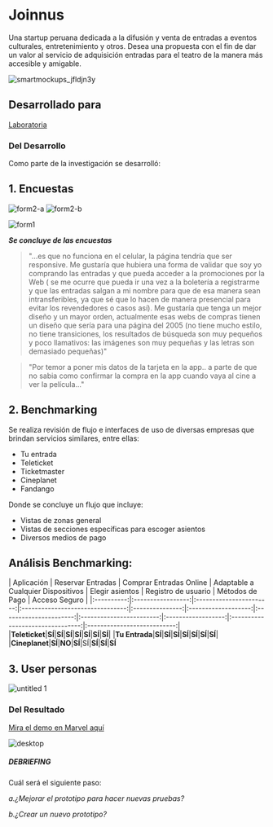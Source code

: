 # Joinnus
Una startup peruana dedicada a la difusión y venta de entradas a eventos culturales, entretenimiento y otros. Desea una propuesta con el fin de dar un valor al servicio de adquisición entradas para el teatro de la manera más accesible y amigable.

![smartmockups_jfldjn3y](https://user-images.githubusercontent.com/32303418/38324106-f1b5f83e-3804-11e8-9b2f-4f88c2423589.jpeg)

## Desarrollado para
[Laboratoria](http://laboratoria.la)

### Del Desarrollo

Como parte de la investigación se desarrolló:

## 1. Encuestas

![form2-a](https://user-images.githubusercontent.com/32303418/38324349-acabd618-3805-11e8-87a3-ade77f45a559.png)
![form2-b](https://user-images.githubusercontent.com/32303418/38324350-acd760e4-3805-11e8-82a3-85597f429704.png)


![form1](https://user-images.githubusercontent.com/32303418/38186574-51cea31c-3619-11e8-9a6a-d00d723eaf6c.png)

***Se concluye de las encuestas***

>"...es que no funciona en el celular, la página tendría que ser responsive. Me gustaría que hubiera una forma de validar que soy yo comprando las entradas y que pueda acceder a la promociones por la Web ( se me ocurre que pueda ir una vez a la boletería a registrarme y que las entradas salgan a mi nombre para que de esa manera sean intransferibles, ya que sé que lo hacen de manera presencial para evitar los revendedores o casos así). Me gustaría que tenga un mejor diseño y un mayor orden, actualmente esas webs de compras tienen un diseño que sería para una página del 2005 (no tiene mucho estilo, no tiene transiciones, los resultados de búsqueda son muy pequeños y poco llamativos: las imágenes son muy pequeñas y las letras son demasiado pequeñas)"

>"Por temor a poner mis datos de la tarjeta en la app.. a parte de que no sabia como confirmar la compra en la app cuando vaya al cine a ver la película..."



## 2. Benchmarking

Se realiza revisión de flujo e interfaces de uso de diversas empresas que brindan servicios similares, entre ellas:

* Tu entrada
* Teleticket
* Ticketmaster
* Cineplanet
* Fandango

Donde se concluye un flujo que incluye:

* Vistas de zonas general
* Vistas de secciones específicas para escoger asientos
* Diversos medios de pago

##  Análisis Benchmarking:

| Aplicación | Reservar Entradas | Comprar Entradas Online | Adaptable a Cualquier Dispositivos | Elegir asientos | Registro de usuario | Métodos de Pago | Acceso Seguro |
|:----------:|:-----------------:|:-----------------------:|:--------------------------------:|:---------------:|:-------------------:|:----------------------:|:------------------------:|:------------------:|:--------------------------------:|:---------------------------:|
|**Teleticket**|**SÍ**|**SÍ**|**SÍ**|**SÍ**|**SÍ**|**SÍ**|**SÍ**|
|**Tu Entrada**|**SÍ**|**SÍ**|**SÍ**|**SÍ**|**SÍ**|**SÍ**|**SÍ**|
|**Cineplanet**|**SÍ**|**NO**|**SÍ**|SÍ|**SÍ**|**SÍ**|**SÍ**


## 3. User personas

![untitled 1](https://user-images.githubusercontent.com/32303418/38188491-d4b1e700-3621-11e8-8d63-6170c8618d59.jpg)


### Del Resultado

[Mira el demo en Marvel aquí](https://marvelapp.com/3bj351e)

![desktop](https://user-images.githubusercontent.com/32303418/38189884-8676da04-3627-11e8-962b-a33b8f601093.jpg)

##### DEBRIEFING

Cuál será el siguiente paso:

_a.¿Mejorar el prototipo para hacer nuevas pruebas?_

_b.¿Crear un nuevo prototipo?_
